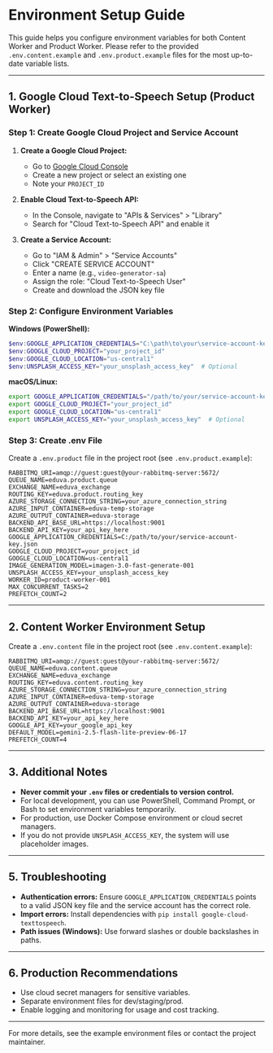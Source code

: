 # Environment Setup Guide

This guide helps you configure environment variables for both Content Worker and Product Worker. Please refer to the provided `.env.content.example` and `.env.product.example` files for the most up-to-date variable lists.

---

## 1. Google Cloud Text-to-Speech Setup (Product Worker)

### Step 1: Create Google Cloud Project and Service Account

1. **Create a Google Cloud Project:**

   - Go to [Google Cloud Console](https://console.cloud.google.com/)
   - Create a new project or select an existing one
   - Note your `PROJECT_ID`

2. **Enable Cloud Text-to-Speech API:**

   - In the Console, navigate to "APIs & Services" > "Library"
   - Search for "Cloud Text-to-Speech API" and enable it

3. **Create a Service Account:**
   - Go to "IAM & Admin" > "Service Accounts"
   - Click "CREATE SERVICE ACCOUNT"
   - Enter a name (e.g., `video-generator-sa`)
   - Assign the role: "Cloud Text-to-Speech User"
   - Create and download the JSON key file

### Step 2: Configure Environment Variables

**Windows (PowerShell):**

```powershell
$env:GOOGLE_APPLICATION_CREDENTIALS="C:\path\to\your\service-account-key.json"
$env:GOOGLE_CLOUD_PROJECT="your_project_id"
$env:GOOGLE_CLOUD_LOCATION="us-central1"
$env:UNSPLASH_ACCESS_KEY="your_unsplash_access_key"  # Optional
```

**macOS/Linux:**

```bash
export GOOGLE_APPLICATION_CREDENTIALS="/path/to/your/service-account-key.json"
export GOOGLE_CLOUD_PROJECT="your_project_id"
export GOOGLE_CLOUD_LOCATION="us-central1"
export UNSPLASH_ACCESS_KEY="your_unsplash_access_key"  # Optional
```

### Step 3: Create .env File

Create a `.env.product` file in the project root (see `.env.product.example`):

```env
RABBITMQ_URI=amqp://guest:guest@your-rabbitmq-server:5672/
QUEUE_NAME=eduva.product.queue
EXCHANGE_NAME=eduva_exchange
ROUTING_KEY=eduva.product.routing_key
AZURE_STORAGE_CONNECTION_STRING=your_azure_connection_string
AZURE_INPUT_CONTAINER=eduva-temp-storage
AZURE_OUTPUT_CONTAINER=eduva-storage
BACKEND_API_BASE_URL=https://localhost:9001
BACKEND_API_KEY=your_api_key_here
GOOGLE_APPLICATION_CREDENTIALS=C:/path/to/your/service-account-key.json
GOOGLE_CLOUD_PROJECT=your_project_id
GOOGLE_CLOUD_LOCATION=us-central1
IMAGE_GENERATION_MODEL=imagen-3.0-fast-generate-001
UNSPLASH_ACCESS_KEY=your_unsplash_access_key
WORKER_ID=product-worker-001
MAX_CONCURRENT_TASKS=2
PREFETCH_COUNT=2
```

---

## 2. Content Worker Environment Setup

Create a `.env.content` file in the project root (see `.env.content.example`):

```env
RABBITMQ_URI=amqp://guest:guest@your-rabbitmq-server:5672/
QUEUE_NAME=eduva.content.queue
EXCHANGE_NAME=eduva_exchange
ROUTING_KEY=eduva.content.routing_key
AZURE_STORAGE_CONNECTION_STRING=your_azure_connection_string
AZURE_INPUT_CONTAINER=eduva-temp-storage
AZURE_OUTPUT_CONTAINER=eduva-storage
BACKEND_API_BASE_URL=https://localhost:9001
BACKEND_API_KEY=your_api_key_here
GOOGLE_API_KEY=your_google_api_key
DEFAULT_MODEL=gemini-2.5-flash-lite-preview-06-17
PREFETCH_COUNT=4
```

---

## 3. Additional Notes

- **Never commit your `.env` files or credentials to version control.**
- For local development, you can use PowerShell, Command Prompt, or Bash to set environment variables temporarily.
- For production, use Docker Compose environment or cloud secret managers.
- If you do not provide `UNSPLASH_ACCESS_KEY`, the system will use placeholder images.

---

## 5. Troubleshooting

- **Authentication errors:** Ensure `GOOGLE_APPLICATION_CREDENTIALS` points to a valid JSON key file and the service account has the correct role.
- **Import errors:** Install dependencies with `pip install google-cloud-texttospeech`.
- **Path issues (Windows):** Use forward slashes or double backslashes in paths.

---

## 6. Production Recommendations

- Use cloud secret managers for sensitive variables.
- Separate environment files for dev/staging/prod.
- Enable logging and monitoring for usage and cost tracking.

---

For more details, see the example environment files or contact the project maintainer.
